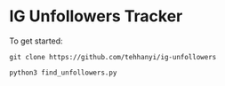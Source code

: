# IG Unfollowers Tracker

To get started:
```
git clone https://github.com/tehhanyi/ig-unfollowers
```
```python
python3 find_unfollowers.py
```
